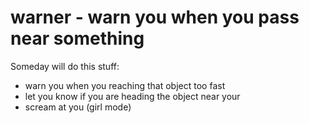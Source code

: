 # warner - warn you when you pass near something

Someday will do this stuff:
- warn you when you reaching that object too fast
- let you know if you are heading the object near your
- scream at you (girl mode)
